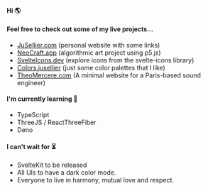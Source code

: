 #### Hi 🌎 
#### Feel free to check out some of my live projects...
- [JuSellier.com](https://jusellier.com) (personal website with some links)
- [NeoCraft.app](https://neocraft.app) (algorithmic art project using p5.js)
- [SvelteIcons.dev](https://svelteicons.dev) (explore icons from the svelte-icons library)
- [Colors.jusellier](https://colors.jusellier.com) (just some color palettes that I like)
- [TheoMercere.com](https://theomercere.com) (A minimal website for a Paris-based sound engineer)

#### I'm currently learning 🌱
- TypeScript
- ThreeJS / ReactThreeFiber
- Deno

#### I can't wait for ⏳
- SvelteKit to be released
- All UIs to have a dark color mode.
- Everyone to live in harmony, mutual love and respect.
